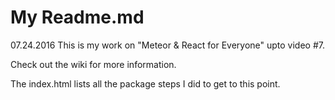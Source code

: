 My Readme.md
============
07.24.2016
This is my work on "Meteor & React for Everyone" upto video #7.

Check out the wiki for more information.


The index.html lists all the package steps I did to get to this point.